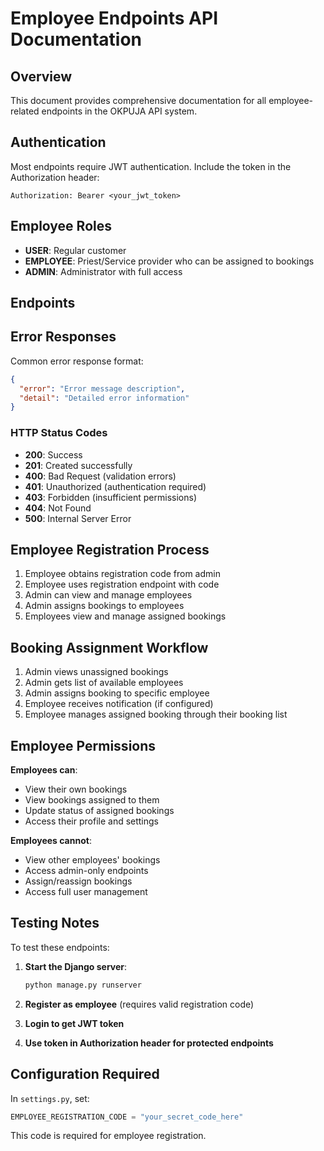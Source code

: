 # Employee Endpoints API Documentation

## Overview
This document provides comprehensive documentation for all employee-related endpoints in the OKPUJA API system.

## Authentication
Most endpoints require JWT authentication. Include the token in the Authorization header:
```
Authorization: Bearer <your_jwt_token>
```

## Employee Roles
- **USER**: Regular customer
- **EMPLOYEE**: Priest/Service provider who can be assigned to bookings
- **ADMIN**: Administrator with full access

## Endpoints

## Error Responses

Common error response format:
```json
{
  "error": "Error message description",
  "detail": "Detailed error information"
}
```

### HTTP Status Codes
- **200**: Success
- **201**: Created successfully
- **400**: Bad Request (validation errors)
- **401**: Unauthorized (authentication required)
- **403**: Forbidden (insufficient permissions)
- **404**: Not Found
- **500**: Internal Server Error

## Employee Registration Process

1. Employee obtains registration code from admin
2. Employee uses registration endpoint with code
3. Admin can view and manage employees
4. Admin assigns bookings to employees
5. Employees view and manage assigned bookings

## Booking Assignment Workflow

1. Admin views unassigned bookings
2. Admin gets list of available employees
3. Admin assigns booking to specific employee
4. Employee receives notification (if configured)
5. Employee manages assigned booking through their booking list

## Employee Permissions

**Employees can**:
- View their own bookings
- View bookings assigned to them
- Update status of assigned bookings
- Access their profile and settings

**Employees cannot**:
- View other employees' bookings
- Access admin-only endpoints
- Assign/reassign bookings
- Access full user management

## Testing Notes

To test these endpoints:

1. **Start the Django server**:
   ```bash
   python manage.py runserver
   ```

2. **Register as employee** (requires valid registration code)
3. **Login to get JWT token**
4. **Use token in Authorization header for protected endpoints**

## Configuration Required

In `settings.py`, set:
```python
EMPLOYEE_REGISTRATION_CODE = "your_secret_code_here"
```

This code is required for employee registration.
